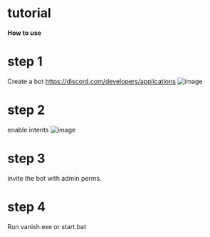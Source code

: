 # tutorial
**How to use**

# step 1 
Create a bot https://discord.com/developers/applications
![image](https://github.com/vanishgg/VanishNuker/assets/169748142/dd40dac0-9509-46b4-bc70-7cb289ca1180)


# step 2
enable intents
![image](https://github.com/vanishgg/VanishNuker/assets/169748142/19f132ae-431b-4762-8fc8-8a1d16de3252)

# step 3 
invite the bot with admin perms.

# step 4
Run vanish.exe or start.bat
